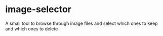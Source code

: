 # image-selector
A small tool to browse through image files and select which ones to keep and which ones to delete

